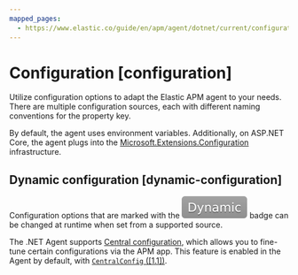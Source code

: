 ```yaml
---
mapped_pages:
  - https://www.elastic.co/guide/en/apm/agent/dotnet/current/configuration.html
---
```


# Configuration [configuration]

Utilize configuration options to adapt the Elastic APM agent to your needs. There are multiple configuration sources, each with different naming conventions for the property key.

By default, the agent uses environment variables. Additionally, on ASP.NET Core, the agent plugs into the [Microsoft.Extensions.Configuration](https://learn.microsoft.com/aspnet/core/fundamentals/configuration) infrastructure.


## Dynamic configuration [dynamic-configuration]

Configuration options that are marked with the ![dynamic config](images/dynamic-config.svg "") badge can be changed at runtime when set from a supported source.

The .NET Agent supports [Central configuration](docs-content://solutions/observability/apm/apm-agent-central-configuration.md), which allows you to fine-tune certain configurations via the APM app. This feature is enabled in the Agent by default, with [`CentralConfig` ([1.1])](/reference/config-core.md#config-central-config).












